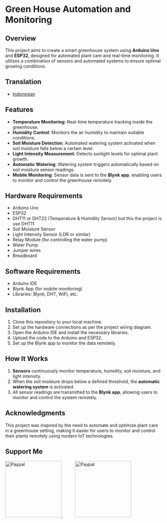 # Green House Automation and Monitoring

## Overview
This project aims to create a smart greenhouse system using **Arduino Uno** and **ESP32**, designed for automated plant care and real-time monitoring. It utilizes a combination of sensors and automated systems to ensure optimal growing conditions.

## Translation
- <a href="">Indonesian</a>

## Features
- **Temperature Monitoring**: Real-time temperature tracking inside the greenhouse.
- **Humidity Control**: Monitors the air humidity to maintain suitable conditions.
- **Soil Moisture Detection**: Automated watering system activated when soil moisture falls below a certain level.
- **Light Intensity Measurement**: Detects sunlight levels for optimal plant growth.
- **Automatic Watering**: Watering system triggers automatically based on soil moisture sensor readings.
- **Mobile Monitoring**: Sensor data is sent to the **Blynk app**, enabling users to monitor and control the greenhouse remotely.

## Hardware Requirements
- Arduino Uno
- ESP32
- DHT11 or DHT22 (Temperature & Humidity Sensor) but this the project is use DHT11
- Soil Moisture Sensor
- Light Intensity Sensor (LDR or similar)
- Relay Module (for controlling the water pump)
- Water Pump
- Jumper wires
- Breadboard

## Software Requirements
- Arduino IDE
- Blynk App (for mobile monitoring)
- Libraries: Blynk, DHT, WiFi, etc.

## Installation
1. Clone this repository to your local machine.
2. Set up the hardware connections as per the project wiring diagram.
3. Open the Arduino IDE and install the necessary libraries.
4. Upload the code to the Arduino and ESP32.
5. Set up the Blynk app to monitor the data remotely.

## How It Works
1. **Sensors** continuously monitor temperature, humidity, soil moisture, and light intensity.
2. When the soil moisture drops below a defined threshold, the **automatic watering system** is activated.
3. All sensor readings are transmitted to the **Blynk app**, allowing users to monitor and control the system remotely.

## Acknowledgments
This project was inspired by the need to automate and optimize plant care in a greenhouse setting, making it easier for users to monitor and control their plants remotely using modern IoT technologies.

## Support Me

 <a href="https://paypal.me/hanif1230?country.x=ID&locale.x=id_ID" target="_blank" >
    <img src="https://user-images.githubusercontent.com/42001064/196043185-ebd61195-44ee-480f-9b76-f5eb7cfcaf55.png" alt="Paypal" width="180"/>
 </a>
 &nbsp;
 &nbsp;
 &nbsp;
 &nbsp;
 &nbsp;
 <a href="https://www.buymeacoffee.com/hnf77" target="_blank">
    <img src="https://cdn.buymeacoffee.com/buttons/v2/arial-yellow.png" alt="Paypal" width="180"/>
 </a>

